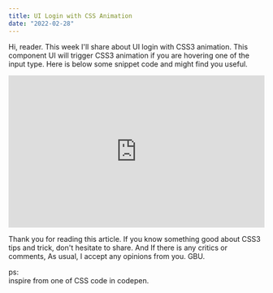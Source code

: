```yaml
---
title: UI Login with CSS Animation
date: "2022-02-28"
---
```


Hi, reader. This week I'll share about UI login with CSS3 animation. This component UI will trigger CSS3 animation if you are hovering one of the input type.
Here is below some snippet code and  might find you useful.

<iframe height="300" style="width: 100%;" scrolling="no" title="login page with animation" src="https://codepen.io/e1nzb3rn/embed/jJgwwb?default-tab=html%2Cresult" frameborder="no" loading="lazy" allowtransparency="true" allowfullscreen="true">
  See the Pen <a href="https://codepen.io/e1nzb3rn/pen/jJgwwb">
    login page with animation</a> by Aulia Mahardika (<a href="https://codepen.io/e1nzb3rn">@e1nzb3rn</a>)
      on <a href="https://codepen.io">CodePen</a>.
      </iframe>

Thank you for reading this article. If you know something good about CSS3 tips and trick, don't hesitate to share. And If there is any critics or comments, As usual, I accept any opinions from you. GBU.


ps:  
inspire from one of CSS code in codepen.
